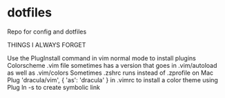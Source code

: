 # dotfiles
Repo for config and dotfiles

THINGS I ALWAYS FORGET

Use the PlugInstall command in vim normal mode to install plugins
Colorscheme .vim file sometimes has a version that goes in .vim/autoload as well as .vim/colors
Sometimes .zshrc runs instead of .zprofile on Mac
Plug 'dracula/vim', { 'as': 'dracula' } in .vimrc to install a color theme using Plug
ln -s <source> <dest> to create symbolic link

